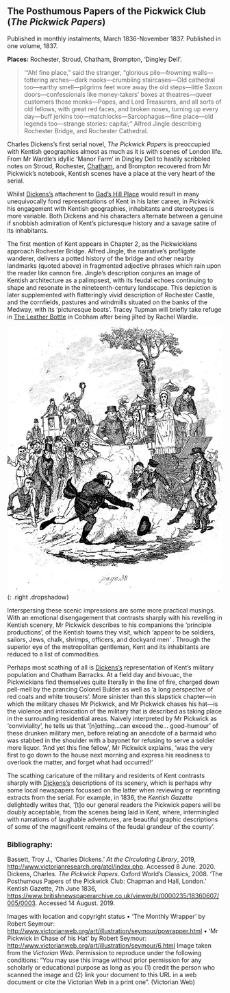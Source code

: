 ## The Posthumous Papers of the Pickwick Club (_The Pickwick Papers_)

Published in monthly instalments, March 1836-November 1837. Published in one volume, 1837.

**Places:** Rochester, Stroud, Chatham, Brompton, ‘Dingley Dell’.

>‘“Ah! fine place,” said the stranger, “glorious pile—frowning walls—tottering arches—dark nooks—crumbling staircases—Old cathedral too—earthy smell—pilgrims feet wore away the old steps—little Saxon doors—confessionals like money-takers’ boxes at theatres—queer customers those monks—Popes, and Lord Treasurers, and all sorts of old fellows, with great red faces, and broken noses, turning up every day—buff jerkins too—matchlocks—Sarcophagus—fine place—old legends too—strange stories: capital;” 
Alfred Jingle describing Rochester Bridge, and Rochester Cathedral. 

Charles Dickens’s first serial novel, _The Pickwick Papers_ is preoccupied with Kentish geographies almost as much as it is with scenes of London life. From Mr Wardle’s idyllic ‘Manor Farm’ in Dingley Dell to hastily scribbled notes on Stroud, Rochester, [Chatham](dickens-chatham), and Brompton recovered from Mr Pickwick’s notebook, Kentish scenes have a place at the very heart of the serial.

Whilst [Dickens’s](dickens-biography) attachment to [Gad’s Hill Place](dickens-gads-hill) would result in many unequivocally fond representations of Kent in his later career, in _Pickwick_ his engagement with Kentish geographies, inhabitants and stereotypes is more variable. Both Dickens and his characters alternate between a genuine if snobbish admiration of Kent’s picturesque history and a savage satire of its inhabitants.

The first mention of Kent appears in Chapter 2, as the Pickwickians approach Rochester Bridge. Alfred Jingle, the narrative’s profligate wanderer, delivers a potted history of the bridge and other nearby landmarks (quoted above) in fragmented adjective phrases which rain upon the reader like cannon fire. Jingle’s description conjures an image of Kentish architecture as a palimpsest, with its feudal echoes continuing to shape and resonate in the nineteenth-century landscape. This depiction is later supplemented with flatteringly vivid description of Rochester Castle, and the cornfields, pastures and windmills situated on the banks of the Medway, with its ‘picturesque boats’.  Tracey Tupman will briefly take refuge in [The Leather Bottle](pickwick-papers-leather-bottle) in Cobham after being jilted by Rachel Wardle.

![Pickwick Papers/ Scanned image and text by Philip V. Allingham](images/pickwick-papers-victorian-web.jpg){: .right .dropshadow}

Interspersing these scenic impressions are some more practical musings. With an emotional disengagement that contrasts sharply with his revelling in Kentish scenery, Mr Pickwick describes to his companions the ‘principle productions’, of the Kentish towns they visit, which ‘appear to be soldiers, sailors, Jews, chalk, shrimps, officers, and dockyard men’ . Through the superior eye of the metropolitan gentleman, Kent and its inhabitants are reduced to a list of commodities.

Perhaps most scathing of all is [Dickens’s](dickens-biography) representation of Kent’s military population and Chatham Barracks. At a field day and bivouac, the Pickwickians find themselves quite literally in the line of fire, charged down pell-mell by the prancing Colonel Bulder as well as ‘a long perspective of red coats and white trousers’.  More sinister than this slapstick chapter—in which the military chases Mr Pickwick, and Mr Pickwick chases his hat—is the violence and intoxication of the military that is described as taking place in the surrounding residential areas. Naively interpreted by Mr Pickwick as ‘conviviality’, he tells us that ‘[n]othing…can exceed the… good-humour’ of these drunken military men, before relating an anecdote of a barmaid who was stabbed in the shoulder with a bayonet for refusing to serve a soldier more liquor. ‘And yet this fine fellow’, Mr Pickwick explains, ‘was the very first to go down to the house next morning and express his readiness to overlook the matter, and forget what had occurred!’  

The scathing caricature of the military and residents of Kent contrasts sharply with [Dickens’s](dickens-biography) descriptions of its scenery, which is perhaps why some local newspapers focussed on the latter when reviewing or reprinting extracts from the serial. For example, in 1836, the _Kentish Gazette_ delightedly writes that, ‘[t]o our general readers the Pickwick papers will be doubly acceptable, from the scenes being laid in Kent, where, intermingled with narrations of laughable adventures, are beautiful graphic descriptions of some of the magnificent remains of the feudal grandeur of the county’.

### Bibliography: 
Bassett, Troy J., ‘Charles Dickens.’ _At the Circulating Library_, 2019, http://www.victorianresearch.org/atcl/index.php. Accessed 8 June. 2020.
Dickens, Charles. _The Pickwick Papers_. Oxford World’s Classics, 2008.
‘The Posthumous Papers of the Pickwick Club: Chapman and Hall, London.’ Kentish Gazette, 7th June 1836, https://www.britishnewspaperarchive.co.uk/viewer/bl/0000235/18360607/005/0003. Accessed 14 August. 2019.

Images with location and copyright status
•	‘The Monthly Wrapper’ by Robert Seymour: http://www.victorianweb.org/art/illustration/seymour/ppwrapper.html
•	‘Mr Pickwick in Chase of his Hat’ by Robert Seymour: http://www.victorianweb.org/art/illustration/seymour/6.html
Image taken from the _Victorian Web_. Permission to reproduce under the following conditions:
“You may use this image without prior permission for any scholarly or educational purpose as long as you (1) credit the person who scanned the image and (2) link your document to this URL in a web document or cite the Victorian Web in a print one”. (Victorian Web)

